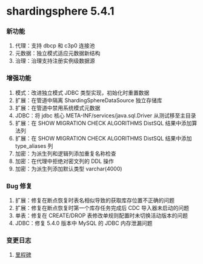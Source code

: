 # shardingsphere 5.4.1

### 新功能

1. 代理：支持 dbcp 和 c3p0 连接池
2. 元数据：独立模式适应元数据新结构
3. 治理：治理支持注册实例级数据源

### 增强功能

1. 模式：改进独立模式 JDBC 类型实现，初始化时重置数据
2. 扩展：在管道中隔离 ShardingSphereDataSource 独立存储库
3. 扩展：在管道中禁用系统模式元数据
4. JDBC：将 jdbc 核心 META-INF/services/java.sql.Driver 从测试移至主目录
5. 扩展：在 SHOW MIGRATION CHECK ALGORITHMS DistSQL 结果中添加算法列
6. 扩展：在 SHOW MIGRATION CHECK ALGORITHMS DistSQL 结果中添加 type_aliases 列
7. 加密：为派生列和逻辑列添加重复名称检查
8. 加密：在代理中拒绝对密文列的 DDL 操作
9. 加密：为派生列添加默认类型 varchar(4000)

### Bug 修复

1. 扩展：修复在断点恢复时表名相似导致的获取库存位置不正确的问题
2. 扩展：修复在断点恢复时第一个库存任务完成后 CDC 导入器未启动的问题
3. 单表：修复在 CREATE/DROP 表修改单规则配置时未切换活动版本的问题
4. JDBC：修复 5.4.0 版本中 MySQL 的 JDBC 内存泄漏问题

### 变更日志

1. [里程碑](https://github.com/apache/shardingsphere/milestone/27)
```